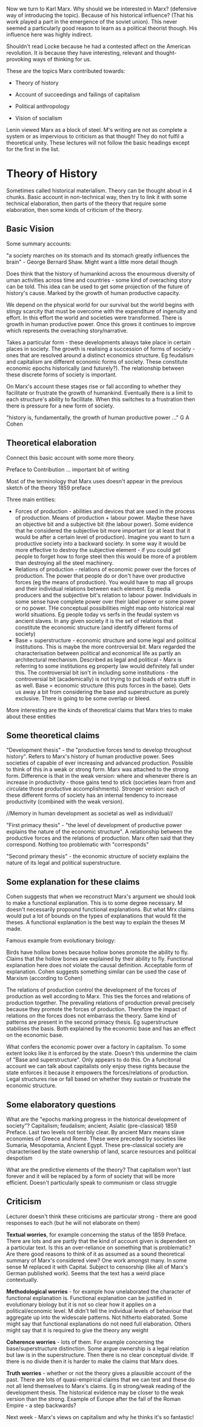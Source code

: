Now we turn to Karl Marx. Why should we be interested in Marx? (defensive way of introducing the topic). Because of his historical influence? (That his work played a part in the emergence of the soviet union). This never seemed a particularly good reason to learn as a political theorist though. His influence here was highly indirect.

Shouldn't read Locke because he had a contested affect on the American revolution. It is because they have interesting, relevant and thought-provoking ways of thinking for us.

These are the topics Marx contributed towards:

* Theory of history

* Account of succeedings and failings of capitalism

* Political anthropology

* Vision of socialism

Lenin viewed Marx as a block of steel. M's writing are not as complete a system or as impervious to criticism as that though! They do not fulfil a theoretical unity. These lectures will not follow the basic headings except for the first in the list.

# Theory of History

Sometimes called historical materialism. Theory can be thought about in 4 chunks. Basic account in non-technical way, then try to link it with some technical elaboration, then parts of the theory that require some elaboration, then some kinds of criticism of the theory.

## Basic Vision
Some summary accounts:

"a society marches on its stomach and its stomach greatly influences the brain" - George Bernard Shaw. Might want a little more detail though

Does think that the history of humankind across the enourmous diversity of uman activities across time and countries - some kind of overaching story can be told. This idea can be used to get some projection of the future of history's cause. Marked by the growth of human productive capacity. 

We depend on the physical world for our survival but the world begins with stingy scarcity that must be overcome with the expenditure of ingenuity and effort. In this effort the world and societies were transformed. There is growth in human productive power. Once this grows it continues to improve which represents the overaching story/narrative.

Takes a particular form - these developments always take place in certain places in society. The growth is realising a succession of forms of society - ones that are resolved around a distinct economics structure. Eg feudalism and capitalism are different economic forms of society. These constitute economic epochs historically (and futurely?). The relationship between these discrete forms of society is important.

On Marx's account these stages rise or fall according to whether they facilitate or frustrate the growth of humankind. Eventually there is a limit to each structure's ability to facilitate. When this switches to a frustration then there is pressure for a new form of society.

"history is, fundamentally, the growth of human productive power ..." G A Cohen

## Theoretical elaboration
Connect this basic account with some more theory.

Preface to Contribution ... important bit of writing

Most of the terminology that Marx uses doesn't appear in the previous sketch of the theory 1859 preface

Three main entities:
* Forces of production - abilities and devices that are used in the process of production. Means of production + labour power. Maybe these have an objective bit and a subjective bit (the labour power). Some evidence that he considered the subjective bit more important (or at least that it would be after a certain level of production). Imagine you want to turn a productive society into a backward society. In some way it would be more effective to destroy the subjective element - if you could get people to forget how to forge steel then this would be more of a problem than destroying all the steel machinery.
* Relations of production - relations of economic power over the forces of production. The power that people do or don't have over productive forces (eg the means of production). You would have to map all groups and their individual relations between each element. Eg media producers and the subjective bit's relation to labour power. Individuals in some sense have complete power over their label power or some power or no power. THe conceptual possibilities might map onto historical real world situations. Eg people today vs serfs in the feudal system vs ancient slaves. In any given society it is the set of relations that constitute the economic structure (and identify different forms of society)
* Base + superstructure - economic structure and some legal and political institutions. This is maybe the more controversial bit. Marx regarded the characterisation between political and economical life as partly an architectural mechanism. Described as legal and political - Marx is referring to some institutions eg property law would definitely fall under this. The controversial bit isn't in including some institutions - the controversial bit (academically) is not trying to put loads of extra stuff in as well. Base = economic structure (this puts forces in the base). Gets us away a bit from considering the base and superstructure as purely exclusive. There is going to be some overlap or bleed.

More interesting are the kinds of theoretical claims that Marx tries to make about these entities

## Some theoretical claims

"Development thesis" - the "productive forces tend to develop throughout history". Refers to Marx's history of human productive power. Sees societies of capable of ever increasing and advanced production. Possible to think of this in  a weak or strong form. Marx was attached to the strong form. Difference is that in the weak version: where and whenever there is an increase in productivity - those gains tend to stick (societies learn from and circulate those productive accomplishments). Stronger version: each of these different forms of society has an internal tendency to increase productivity (combined with the weak version).

//Memory in human development as societal as well as individual//

"First primacy thesis" - "the level of development of productive power explains the nature of the economic structure". A relationship between the productive forces and the relations of production. Marx often said that they correspond. Nothing too problematic with "corresponds"

"Second primary thesis" - the economic structure of society explains the nature of its legal and political superstructure. 

## Some explanation for these claims

Cohen suggests that when we reconstruct Marx's argument we should look to make a functional explanation. This is to some degree necessary. M doesn't necessarily propound functional explanations. But what Mrx claims would put a lot of bounds on the types of explanations that would fit the theses. A functional explanation is the best way to explain the theses M made. 

Famous example from evolutionary biology:

Birds have hollow bones because hollow bones promote the ability to fly. Claims that the hollow bones are explained by their ability to fly. Functional explanation here does not violate the causal definition. Acceptable form of explanation. Cohen suggests something similar can be used the case of Marxism (according to Cohen)

The relations of production control the development of the forces of production as well according to Marx. This ties the forces and relations of production together. The prevailing relations of production prevail precisely because they promote the forces of production. Therefore the impact of relations on the forces does not embarrass the theory. Same kind of patterns are present in the second primacy thesis. Eg superstructure stabilises the basis. Both explained by the economic base and has an effect on the economic base.

What confers the economic power over a factory in capitalism. To some extent looks like it is enforced by the state. Doesn't this undermine the claim of "Base and superstructure". Only appears to do this. On a funcitonal account we can talk about capitalists only enjoy these rights because the state enforces it because it empowers the forces/relations of production. Legal structures rise or fall based on whether they sustain or frustrate the economic structure.

## Some elaboratory questions

What are the "epochs marking progress in the historical development of society"? Capitalism; feudalism; ancient; Asiatic (pre-classical) 1859 Preface. Last two levels not terribly clear. By ancient Marx means slave economies of Greece and Rome. These were preceded by societies like Sumaria, Mesopotamia, Ancient Egypt. These pre-classical society are characterised by the state ownership of land, scarce resources and political despotism



What are the predictive elements of the theory? That capitalism won't last forever and it will be replaced by a form of society that will be more efficient. Doesn't particularly speak to communism or class struggle

## Criticism

Lecturer doesn't think these criticisms are particular strong - there are good responses to each (but he will not elaborate on them)

**Textual worries**, for example concerning the status of the 1859 Preface. There are lots and are partly that the kind of account given is dependent on a particular text. Is this an over-reliance on something that is problematic? Are there good reasons to think of it as assumed as a sound theoretical summary of Marx's considered view? One work amongst many. In some sense M replaced it with Capital. Subject to censorship (like all of Marx's German published work). Seems that the text has a weird place contextually.

**Methodological worries** - for example how unelaborated the character of functional explanation is. Functional explanation can be justified in evolutionary biology but it is not so clear how it applies on a political/economic level. M didn't tell the individual levels of behaviour that aggregate up into the widescale patterns. Not hitherto elaborated. Some might say that functional explanations do not need full elaboration. Others might say that it is required to give the theory any weight

**Coherence worries** - lots of them. For example concerning the base/superstructure distinction. Some argue ownership is a legal relation but law is in the superstructure. Then there is no clear conceptual divide. If there is no divide then it is harder to make the claims that Marx does. 

**Truth worries** - whether or not the theory gives a plausible account of the past. There are lots of quasi-empirical claims that we can test and these do not all lend themselves to Marx's claims. Eg in strong/weak reading of the development thesis. The historical evidence may be closer to the weak version than the strong. Example of Europe after the fall of the Roman Empire - a step backwards?

Next week - Marx's views on capitalism and why he thinks it's so fantastic!